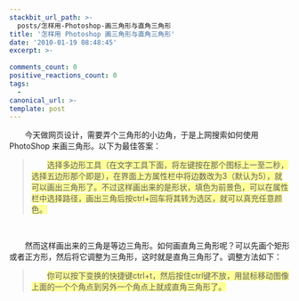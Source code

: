 ```yaml
---
stackbit_url_path: >-
  posts/怎样用-Photoshop-画三角形与直角三角形
title: '怎样用 Photoshop 画三角形与直角三角形'
date: '2010-01-19 08:48:45'
excerpt: >-
  
comments_count: 0
positive_reactions_count: 0
tags: 
  - 
canonical_url: >-
template: post
---
```

<div style="text-indent: 2em"><p>今天做网页设计，需要弄个三角形的小边角，于是上网搜索如何使用 PhotoShop 来画三角形。以下为最佳答案：</p><blockquote><p><span style="background-color: #ffff99">选择多边形工具（在文字工具下面，将左键按在那个图标上一至二秒，选择五边形那个即是），在界面上方属性栏中将边数改为3（默认为5），就可以画出三角形了。不过这样画出来的是形状，填色为前景色，可以在属性栏中选择路径，画出三角后按ctrl+回车将其转为选区，就可以真充任意颜色。</span></p></blockquote><p>&nbsp;</p><p>然而这样画出来的三角是等边三角形。如何画直角三角形呢？可以先画个矩形或者正方形，然后将它调整为三角形，这时就是直角三角形了。调整方法如下：</p><blockquote><p><span style="background-color: #ffff99">你可以按下变换的快捷键ctrl+t，然后按住ctrl键不放，用鼠标移动图像上面的一个个角点到另外一个角点上就成直角三角形了。 </span></p></blockquote></div>